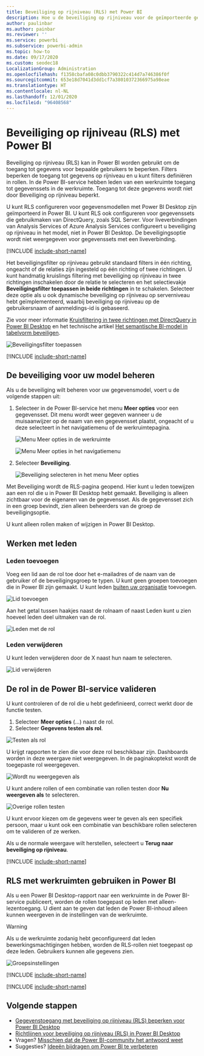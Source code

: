 ```yaml
---
title: Beveiliging op rijniveau (RLS) met Power BI
description: Hoe u de beveiliging op rijniveau voor de geïmporteerde gegevenssets en DirectQuery configureert in de Power BI-service.
author: paulinbar
ms.author: painbar
ms.reviewer: ''
ms.service: powerbi
ms.subservice: powerbi-admin
ms.topic: how-to
ms.date: 09/17/2020
ms.custom: seodec18
LocalizationGroup: Administration
ms.openlocfilehash: f1358cbafa08c0dbb3790322c414d7a746386f0f
ms.sourcegitcommit: 653e18d7041d3dd1cf7a38010372366975a98eae
ms.translationtype: HT
ms.contentlocale: nl-NL
ms.lasthandoff: 12/01/2020
ms.locfileid: "96408568"
---
```

# <a name="row-level-security-rls-with-power-bi"></a>Beveiliging op rijniveau (RLS) met Power BI

Beveiliging op rijniveau (RLS) kan in Power BI worden gebruikt om de toegang tot gegevens voor bepaalde gebruikers te beperken. Filters beperken de toegang tot gegevens op rijniveau en u kunt filters definiëren in rollen. In de Power BI-service hebben leden van een werkruimte toegang tot gegevenssets in de werkruimte. Toegang tot deze gegevens wordt niet door Beveiliging op rijniveau beperkt.

U kunt RLS configureren voor gegevensmodellen met Power BI Desktop zijn geïmporteerd in Power BI. U kunt RLS ook configureren voor gegevenssets die gebruikmaken van DirectQuery, zoals SQL Server. Voor liveverbindingen van Analysis Services of Azure Analysis Services configureert u beveiliging op rijniveau in het model, niet in Power BI Desktop. De beveiligingsoptie wordt niet weergegeven voor gegevenssets met een liveverbinding.

[!INCLUDE [include-short-name](../includes/rls-desktop-define-roles.md)]

Het beveiligingsfilter op rijniveau gebruikt standaard filters in één richting, ongeacht of de relaties zijn ingesteld op één richting of twee richtingen. U kunt handmatig kruislings filtering met beveiliging op rijniveau in twee richtingen inschakelen door de relatie te selecteren en het selectievakje **Beveiligingsfilter toepassen in beide richtingen** in te schakelen. Selecteer deze optie als u ook dynamische beveiliging op rijniveau op serverniveau hebt geïmplementeerd, waarbij beveiliging op rijniveau op de gebruikersnaam of aanmeldings-id is gebaseerd.

Zie voor meer informatie [Kruisfiltering in twee richtingen met DirectQuery in Power BI Desktop](../transform-model/desktop-bidirectional-filtering.md) en het technische artikel [Het semantische BI-model in tabelvorm beveiligen](https://download.microsoft.com/download/D/2/0/D20E1C5F-72EA-4505-9F26-FEF9550EFD44/Securing%20the%20Tabular%20BI%20Semantic%20Model.docx).

![Beveiligingsfilter toepassen](media/service-admin-rls/rls-apply-security-filter.png)


[!INCLUDE [include-short-name](../includes/rls-desktop-view-as-roles.md)]

## <a name="manage-security-on-your-model"></a>De beveiliging voor uw model beheren

Als u de beveiliging wilt beheren voor uw gegevensmodel, voert u de volgende stappen uit:

1. Selecteer in de Power BI-service het menu **Meer opties** voor een gegevensset. Dit menu wordt weer gegeven wanneer u de muisaanwijzer op de naam van een gegevensset plaatst, ongeacht of u deze selecteert in het navigatiemenu of de werkruimtepagina.

    ![Menu Meer opties in de werkruimte](media/service-admin-rls/dataset-leftnav-more-options.png)

    ![Menu Meer opties in het navigatiemenu](media/service-admin-rls/dataset-canvas-more-options.png)

1. Selecteer **Beveiliging**.

   ![Beveiliging selecteren in het menu Meer opties](media/service-admin-rls/dataset-more-options-menu.png)

Met Beveiliging wordt de RLS-pagina geopend. Hier kunt u leden toewijzen aan een rol die u in Power BI Desktop hebt gemaakt. Beveiliging is alleen zichtbaar voor de eigenaren van de gegevensset. Als de gegevensset zich in een groep bevindt, zien alleen beheerders van de groep de beveiligingsoptie.

U kunt alleen rollen maken of wijzigen in Power BI Desktop.

## <a name="working-with-members"></a>Werken met leden

### <a name="add-members"></a>Leden toevoegen

Voeg een lid aan de rol toe door het e-mailadres of de naam van de gebruiker of de beveiligingsgroep te typen. U kunt geen groepen toevoegen die in Power BI zijn gemaakt. U kunt leden [buiten uw organisatie](../guidance/whitepaper-azure-b2b-power-bi.md#data-security-for-external-partners) toevoegen.

![Lid toevoegen](media/service-admin-rls/rls-add-member.png)

Aan het getal tussen haakjes naast de rolnaam of naast Leden kunt u zien hoeveel leden deel uitmaken van de rol.

![Leden met de rol](media/service-admin-rls/rls-member-count.png)

### <a name="remove-members"></a>Leden verwijderen

U kunt leden verwijderen door de X naast hun naam te selecteren. 

![Lid verwijderen](media/service-admin-rls/rls-remove-member.png)

## <a name="validating-the-role-within-the-power-bi-service"></a>De rol in de Power BI-service valideren

U kunt controleren of de rol die u hebt gedefinieerd, correct werkt door de functie testen.

1. Selecteer **Meer opties** (...) naast de rol.
2. Selecteer **Gegevens testen als rol**.

![Testen als rol](media/service-admin-rls/rls-test-role.png)

U krijgt rapporten te zien die voor deze rol beschikbaar zijn. Dashboards worden in deze weergave niet weergegeven. In de paginakoptekst wordt de toegepaste rol weergegeven.

![Wordt nu weergegeven als <rol>](media/service-admin-rls/rls-test-role2.png)

U kunt andere rollen of een combinatie van rollen testen door **Nu weergeven als** te selecteren.

![Overige rollen testen](media/service-admin-rls/rls-test-role3.png)

U kunt ervoor kiezen om de gegevens weer te geven als een specifiek persoon, maar u kunt ook een combinatie van beschikbare rollen selecteren om te valideren of ze werken.

Als u de normale weergave wilt herstellen, selecteert u **Terug naar beveiliging op rijniveau**.

[!INCLUDE [include-short-name](../includes/rls-usernames.md)]

## <a name="using-rls-with-workspaces-in-power-bi"></a>RLS met werkruimten gebruiken in Power BI

Als u een Power BI Desktop-rapport naar een werkruimte in de Power BI-service publiceert, worden de rollen toegepast op leden met alleen-lezentoegang. U dient aan te geven dat leden de Power BI-inhoud alleen kunnen weergeven in de instellingen van de werkruimte.

> [!WARNING]
> Als u de werkruimte zodanig hebt geconfigureerd dat leden bewerkingsmachtigingen hebben, worden de RLS-rollen niet toegepast op deze leden. Gebruikers kunnen alle gegevens zien.

![Groepsinstellingen](media/service-admin-rls/rls-group-settings.png)

[!INCLUDE [include-short-name](../includes/rls-limitations.md)]

[!INCLUDE [include-short-name](../includes/rls-faq.md)]

## <a name="next-steps"></a>Volgende stappen

- [Gegevenstoegang met beveiliging op rijniveau (RLS) beperken voor Power BI Desktop](../create-reports/desktop-rls.md)
- [Richtlijnen voor beveiliging op rijniveau (RLS) in Power BI Desktop](../guidance/rls-guidance.md)
- Vragen? [Misschien dat de Power BI-community het antwoord weet](https://community.powerbi.com/)
- Suggesties? [Ideeën bijdragen om Power BI te verbeteren](https://ideas.powerbi.com/)
